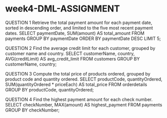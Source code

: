 # week4-DML-ASSIGNMENT
QUESTION 1
Retrieve the total payment amount for each payment date, sorted in descending order, and limited to the five most recent payment dates.
SELECT paymentDate, SUM(amount) AS total_amount
FROM payments
GROUP BY paymentDate
ORDER BY paymentDate DESC
LIMIT 5;

QUESTION 2
Find the average credit limit for each customer, grouped by customer name and country.
SELECT customerName, country, AVG(creditLimit) AS avg_credit_limit
FROM customers
GROUP BY customerName, country;

QUESTION 3
Compute the total price of products ordered, grouped by product code and quantity ordered.
SELECT productCode, quantityOrdered, SUM(quantityOrdered * priceEach) AS total_price
FROM orderdetails
GROUP BY productCode, quantityOrdered;

QUESTION 4
Find the highest payment amount for each check number.
SELECT checkNumber, MAX(amount) AS highest_payment
FROM payments
GROUP BY checkNumber;


